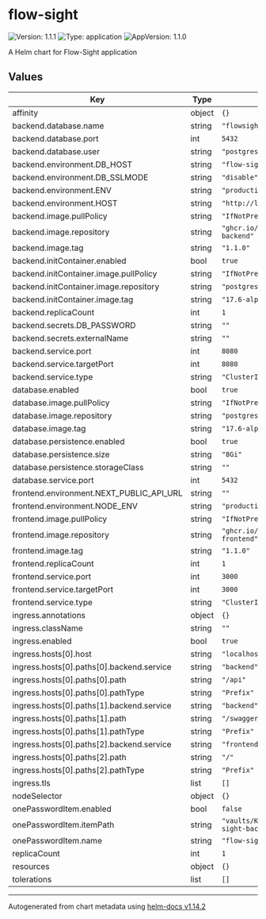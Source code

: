 # flow-sight

![Version: 1.1.1](https://img.shields.io/badge/Version-1.1.1-informational?style=flat-square) ![Type: application](https://img.shields.io/badge/Type-application-informational?style=flat-square) ![AppVersion: 1.1.0](https://img.shields.io/badge/AppVersion-1.1.0-informational?style=flat-square)

A Helm chart for Flow-Sight application

## Values

| Key | Type | Default | Description |
|-----|------|---------|-------------|
| affinity | object | `{}` |  |
| backend.database.name | string | `"flowsight_db"` |  |
| backend.database.port | int | `5432` |  |
| backend.database.user | string | `"postgres"` |  |
| backend.environment.DB_HOST | string | `"flow-sight-db"` |  |
| backend.environment.DB_SSLMODE | string | `"disable"` |  |
| backend.environment.ENV | string | `"production"` |  |
| backend.environment.HOST | string | `"http://localhost:8080"` |  |
| backend.image.pullPolicy | string | `"IfNotPresent"` |  |
| backend.image.repository | string | `"ghcr.io/soli0222/flow-sight-backend"` |  |
| backend.image.tag | string | `"1.1.0"` |  |
| backend.initContainer.enabled | bool | `true` |  |
| backend.initContainer.image.pullPolicy | string | `"IfNotPresent"` |  |
| backend.initContainer.image.repository | string | `"postgres"` |  |
| backend.initContainer.image.tag | string | `"17.6-alpine3.22"` |  |
| backend.replicaCount | int | `1` |  |
| backend.secrets.DB_PASSWORD | string | `""` |  |
| backend.secrets.externalName | string | `""` |  |
| backend.service.port | int | `8080` |  |
| backend.service.targetPort | int | `8080` |  |
| backend.service.type | string | `"ClusterIP"` |  |
| database.enabled | bool | `true` |  |
| database.image.pullPolicy | string | `"IfNotPresent"` |  |
| database.image.repository | string | `"postgres"` |  |
| database.image.tag | string | `"17.6-alpine3.22"` |  |
| database.persistence.enabled | bool | `true` |  |
| database.persistence.size | string | `"8Gi"` |  |
| database.persistence.storageClass | string | `""` |  |
| database.service.port | int | `5432` |  |
| frontend.environment.NEXT_PUBLIC_API_URL | string | `""` |  |
| frontend.environment.NODE_ENV | string | `"production"` |  |
| frontend.image.pullPolicy | string | `"IfNotPresent"` |  |
| frontend.image.repository | string | `"ghcr.io/soli0222/flow-sight-frontend"` |  |
| frontend.image.tag | string | `"1.1.0"` |  |
| frontend.replicaCount | int | `1` |  |
| frontend.service.port | int | `3000` |  |
| frontend.service.targetPort | int | `3000` |  |
| frontend.service.type | string | `"ClusterIP"` |  |
| ingress.annotations | object | `{}` |  |
| ingress.className | string | `""` |  |
| ingress.enabled | bool | `true` |  |
| ingress.hosts[0].host | string | `"localhost"` |  |
| ingress.hosts[0].paths[0].backend.service | string | `"backend"` |  |
| ingress.hosts[0].paths[0].path | string | `"/api"` |  |
| ingress.hosts[0].paths[0].pathType | string | `"Prefix"` |  |
| ingress.hosts[0].paths[1].backend.service | string | `"backend"` |  |
| ingress.hosts[0].paths[1].path | string | `"/swagger"` |  |
| ingress.hosts[0].paths[1].pathType | string | `"Prefix"` |  |
| ingress.hosts[0].paths[2].backend.service | string | `"frontend"` |  |
| ingress.hosts[0].paths[2].path | string | `"/"` |  |
| ingress.hosts[0].paths[2].pathType | string | `"Prefix"` |  |
| ingress.tls | list | `[]` |  |
| nodeSelector | object | `{}` |  |
| onePasswordItem.enabled | bool | `false` |  |
| onePasswordItem.itemPath | string | `"vaults/Kubernetes/items/flow-sight-backend-secrets"` |  |
| onePasswordItem.name | string | `"flow-sight-backend-secrets"` |  |
| replicaCount | int | `1` |  |
| resources | object | `{}` |  |
| tolerations | list | `[]` |  |

----------------------------------------------
Autogenerated from chart metadata using [helm-docs v1.14.2](https://github.com/norwoodj/helm-docs/releases/v1.14.2)
